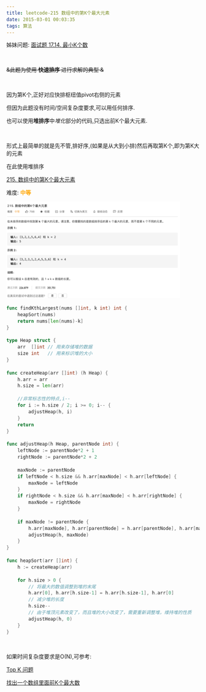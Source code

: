 ```yaml
---
title: leetcode-215 数组中的第K个最大元素
date: 2015-03-01 00:03:35
tags: 算法
---
```



姊妹问题: [面试题 17.14. 最小K个数](https://leetcode-cn.com/problems/smallest-k-lcci/)

<br>

~~&此题为使用 **快速排序** 进行求解的典型 &~~

<br>

因为第K个,正好对应快排枢纽值pivot右侧的元素

但因为此题没有时间/空间复杂度要求,可以用任何排序.

也可以使用**堆排序**中*堆化*部分的代码,只选出前K个最大元素.

<br>

形式上最简单的就是先不管,排好序,(如果是从大到小排)然后再取第K个,即为第K大的元素


在此使用堆排序







[215. 数组中的第K个最大元素](https://leetcode-cn.com/problems/kth-largest-element-in-an-array/)

难度:  <font color="orange">**中等**</font>

<img src="leetcode-215-数组中的第K个最大元素/0.png" width = 90% height = 50% />


```go
func findKthLargest(nums []int, k int) int {
    heapSort(nums)
    return nums[len(nums)-k]
}

type Heap struct {
	arr  []int // 用来存储堆的数据
	size int   // 用来标识堆的大小
}

func createHeap(arr []int) (h Heap) {
	h.arr = arr
	h.size = len(arr)

	//非常标志性的特点,i--
	for i := h.size / 2; i >= 0; i-- {
		adjustHeap(h, i)
	}
	return
}

func adjustHeap(h Heap, parentNode int) {
	leftNode := parentNode*2 + 1
	rightNode := parentNode*2 + 2

	maxNode := parentNode
	if leftNode < h.size && h.arr[maxNode] < h.arr[leftNode] {
		maxNode = leftNode
	}
	if rightNode < h.size && h.arr[maxNode] < h.arr[rightNode] {
		maxNode = rightNode
	}

	if maxNode != parentNode {
		h.arr[maxNode], h.arr[parentNode] = h.arr[parentNode], h.arr[maxNode]
		adjustHeap(h, maxNode)
	}
}

func heapSort(arr []int) {
	h := createHeap(arr)

	for h.size > 0 {
		// 将最大的数值调整到堆的末尾
		h.arr[0], h.arr[h.size-1] = h.arr[h.size-1], h.arr[0]
		// 减少堆的长度
		h.size--
		// 由于堆顶元素改变了，而且堆的大小改变了，需要重新调整堆，维持堆的性质
		adjustHeap(h, 0)
	}
}

```

<br>


如果时间复杂度要求是O(N),可参考:

[Top K 问题](https://leetcode-cn.com/problems/kth-largest-element-in-an-array/solution/shu-zu-zhong-de-di-kge-zui-da-yuan-su-by-leetcode-/)


[找出一个数组里面前K个最大数](https://www.cnblogs.com/myittec/archive/2011/07/20/2392869.html)

